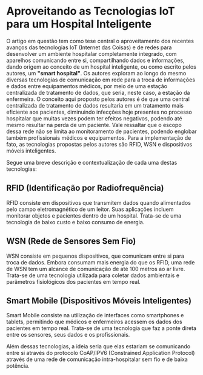 # Aproveitando as Tecnologias IoT para um Hospital Inteligente

O artigo em questão tem como tese central o aproveitamento dos recentes avanços das tecnologias IoT (Internet das Coisas) e de redes para desenvolver um ambiente hospitalar completamente integrado, com aparelhos comunicando entre si, compartilhando dados e informações, dando origem ao conceito de um hospital inteligente, ou como escrito pelos autores, um **"smart hospital"**. Os autores exploram ao longo do mesmo diversas tecnologias de comunicação em rede para a troca de informações e dados entre equipamentos médicos, por meio de uma estação centralizada de tratamento de dados, que seria, neste caso, a estação da enfermeira. O conceito aqui proposto pelos autores é de que uma central centralizada de tratamento de dados resultaria em um tratamento mais eficiente aos pacientes, diminuindo infecções hoje presentes no processo hospitalar que muitas vezes podem ter efeitos negativos, podendo até mesmo resultar na perda de um paciente. Vale ressaltar que o escopo dessa rede não se limita ao monitoramento de pacientes, podendo englobar também profissionais médicos e equipamentos. Para a implementação de fato, as tecnologias propostas pelos autores são RFID, WSN e dispositivos móveis inteligentes.

Segue uma breve descrição e contextualização de cada uma destas tecnologias:

## RFID (Identificação por Radiofrequência)

RFID consiste em dispositivos que transmitem dados quando alimentados pelo campo eletromagnético de um leitor. Suas aplicações incluem monitorar objetos e pacientes dentro de um hospital. Trata-se de uma tecnologia de baixo custo e baixo consumo de energia.

## WSN (Rede de Sensores Sem Fio)

WSN consiste em pequenos dispositivos, que comunicam entre si para troca de dados. Embora consumam mais energia do que os RFID, uma rede de WSN tem um alcance de comunicação de até 100 metros ao ar livre. Trata-se de uma tecnologia utilizada para coletar dados ambientais e parâmetros fisiológicos dos pacientes em tempo real.

## Smart Mobile (Dispositivos Móveis Inteligentes)

Smart Mobile consiste na utilização de interfaces como smartphones e tablets, permitindo que médicos e enfermeiros acessem os dados dos pacientes em tempo real. Trata-se de uma tecnologia que faz a ponte direta entre os sensores, seus dados e os profissionais.

Além dessas tecnologias, a ideia seria que elas estariam se comunicando entre si através do protocolo CoAP/IPV6 (Constrained Application Protocol) através de uma rede de comunicação intra-hospitalar sem fio e de baixa potência.
